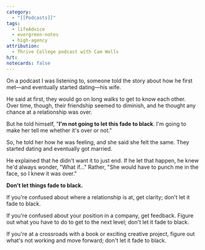 ```yaml
---
category:
  - "[[Podcasts]]"
tags:
  - lifeAdvice
  - evergreen-notes
  - high-agency
attribution:
  - Thrive College podcast with Cam Wells
h/t: 
notecards: false
---
```

On a podcast I was listening to, someone told the story about how he first met—and eventually started dating—his wife.

He said at first, they would go on long walks to get to know each other. Over time, though, their friendship seemed to diminish, and he thought any chance at a relationship was over.

But he told himself, "**I'm not going to let this fade to black**. I'm going to make her tell me whether it's over or not."

So, he told her how he was feeling, and she said she felt the same. They started dating and eventually got married.

He explained that he didn't want it to just end. If he let that happen, he knew he'd always wonder, "What if..." Rather, "She would have to punch me in the face, so I knew it was over."

**Don't let things fade to black.**

If you're confused about where a relationship is at, get clarity; don't let it fade to black.

If you're confused about your position in a company, get feedback. Figure out what you have to do to get to the next level; don't let it fade to black.

If you're at a crossroads with a book or exciting creative project, figure out what's not working and move forward; don't let it fade to black.